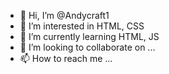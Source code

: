 - 👋 Hi, I’m @Andycraft1
- 👀 I’m interested in HTML, CSS
- 🌱 I’m currently learning HTML, JS
- 💞️ I’m looking to collaborate on ...
- 📫 How to reach me ...

<!---
Andycraft1/Andycraft1 is a ✨ special ✨ repository because its `README.md` (this file) appears on your GitHub profile.
You can click the Preview link to take a look at your changes.
--->
